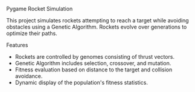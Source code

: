 Pygame Rocket Simulation

This project simulates rockets attempting to reach a target while avoiding obstacles using a Genetic Algorithm. Rockets evolve over generations to optimize their paths.

Features
- Rockets are controlled by genomes consisting of thrust vectors.
- Genetic Algorithm includes selection, crossover, and mutation.
- Fitness evaluation based on distance to the target and collision avoidance.
- Dynamic display of the population's fitness statistics.